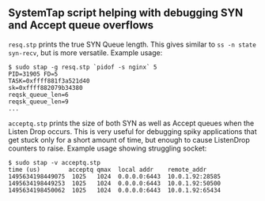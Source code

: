 SystemTap script helping with debugging SYN and Accept queue overflows
-------------------

`resq.stp` prints the true SYN Queue length. This gives similar to
`ss -n state syn-recv`, but is more versatile. Example usage:


```
$ sudo stap -g resq.stp `pidof -s nginx` 5
PID=31905 FD=5
TASK=0xffff881f3a521d40
sk=0xffff882079b34380
reqsk_queue_len=6
reqsk_queue_len=9
...
```


`acceptq.stp` prints the size of both SYN as well as Accept queues
when the Listen Drop occurs. This is very useful for debugging spiky
applications that get stuck only for a short amount of time, but
enough to cause ListenDrop counters to raise. Example usage showing
struggling socket:

```
$ sudo stap -v acceptq.stp
time (us)        acceptq qmax  local addr    remote_addr
1495634198449075  1025   1024  0.0.0.0:6443  10.0.1.92:28585
1495634198449253  1025   1024  0.0.0.0:6443  10.0.1.92:50500
1495634198450062  1025   1024  0.0.0.0:6443  10.0.1.92:65434
```
